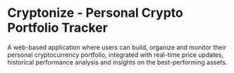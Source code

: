 # Cryptonize - Personal Crypto Portfolio Tracker
A web-based application where users can build, organize and monitor their personal cryptocurrency portfolio, integrated with real-time price updates, historical performance analysis and insights on the best-performing assets.
